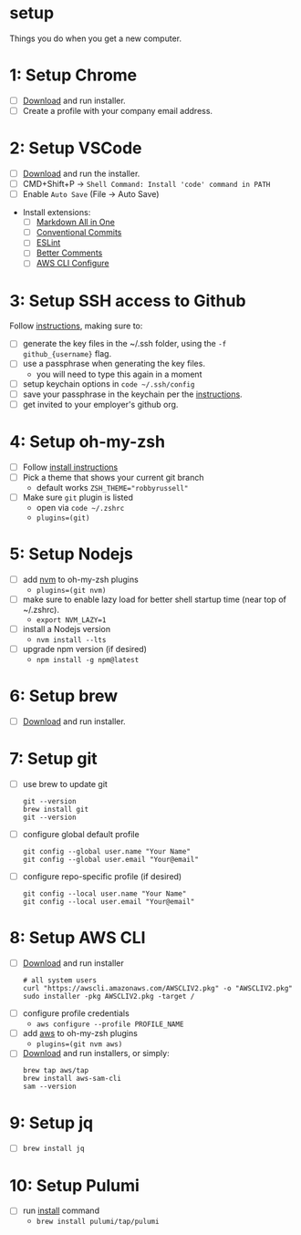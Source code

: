 # setup
Things you do when you get a new computer.

# 1: Setup Chrome
- [ ] [Download](https://www.google.com/chrome/downloads/) and run installer.
- [ ] Create a profile with your company email address.

# 2: Setup VSCode
- [ ] [Download](https://code.visualstudio.com/download) and run the installer.
- [ ] CMD+Shift+P -> `Shell Command: Install 'code' command in PATH`
- [ ] Enable `Auto Save` (File -> Auto Save)
- Install extensions:
    - [ ] [Markdown All in One](https://marketplace.visualstudio.com/items?itemName=yzhang.markdown-all-in-one)
    - [ ] [Conventional Commits](https://marketplace.visualstudio.com/items?itemName=vivaxy.vscode-conventional-commits)
    - [ ] [ESLint](https://marketplace.visualstudio.com/items?itemName=dbaeumer.vscode-eslint)
    - [ ] [Better Comments](https://marketplace.visualstudio.com/items?itemName=aaron-bond.better-comments)
    - [ ] [AWS CLI Configure](https://marketplace.visualstudio.com/items?itemName=mark-tucker.aws-cli-configure)

# 3: Setup SSH access to Github
Follow [instructions](https://docs.github.com/en/authentication/connecting-to-github-with-ssh), making sure to:
- [ ] generate the key files in the ~/.ssh folder, using the `-f github_{username}` flag.
- [ ] use a passphrase when generating the key files.
    * you will need to type this again in a moment
- [ ] setup keychain options in `code ~/.ssh/config`
- [ ] save your passphrase in the keychain per the [instructions](https://docs.github.com/en/authentication/connecting-to-github-with-ssh/generating-a-new-ssh-key-and-adding-it-to-the-ssh-agent).
- [ ] get invited to your employer's github org.

# 4: Setup oh-my-zsh
- [ ] Follow [install instructions](https://ohmyz.sh/#install)
- [ ] Pick a theme that shows your current git branch
    * default works `ZSH_THEME="robbyrussell"`
- [ ] Make sure `git` plugin is listed
    * open via `code ~/.zshrc`
    * `plugins=(git)`

# 5: Setup Nodejs
- [ ] add [nvm](https://github.com/ohmyzsh/ohmyzsh/tree/master/plugins/nvm) to oh-my-zsh plugins
    * `plugins=(git nvm)`
- [ ] make sure to enable lazy load for better shell startup time (near top of ~/.zshrc).
    * `export NVM_LAZY=1`
- [ ] install a Nodejs version
    * `nvm install --lts`
- [ ] upgrade npm version (if desired)
    * `npm install -g npm@latest`

# 6: Setup brew
- [ ] [Download](https://brew.sh/) and run installer.

# 7: Setup git
- [ ] use brew to update git
   ```
   git --version
   brew install git
   git --version
   ```
- [ ] configure global default profile
   ```
   git config --global user.name "Your Name"
   git config --global user.email "Your@email"
   ```
- [ ] configure repo-specific profile (if desired)
   ```
   git config --local user.name "Your Name"
   git config --local user.email "Your@email"
   ```

# 8: Setup AWS CLI
- [ ] [Download](https://docs.aws.amazon.com/cli/latest/userguide/getting-started-install.html) and run installer
    ```
    # all system users
    curl "https://awscli.amazonaws.com/AWSCLIV2.pkg" -o "AWSCLIV2.pkg"
    sudo installer -pkg AWSCLIV2.pkg -target /
    ```
- [ ] configure profile credentials
    * `aws configure --profile PROFILE_NAME`
- [ ] add [aws](https://github.com/ohmyzsh/ohmyzsh/tree/master/plugins/aws) to oh-my-zsh plugins
    * `plugins=(git nvm aws)`
- [ ] [Download](https://docs.aws.amazon.com/serverless-application-model/latest/developerguide/serverless-sam-cli-install.html) and run installers, or simply:
    ```
    brew tap aws/tap
    brew install aws-sam-cli
    sam --version
    ```

# 9: Setup jq
- [ ] `brew install jq`

# 10: Setup Pulumi
- [ ] run [install](https://www.pulumi.com/docs/get-started/aws/begin/) command
    * `brew install pulumi/tap/pulumi`

